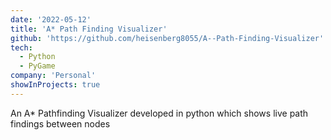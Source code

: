 ```yaml
---
date: '2022-05-12'
title: 'A* Path Finding Visualizer'
github: 'https://github.com/heisenberg8055/A--Path-Finding-Visualizer'
tech:
  - Python
  - PyGame
company: 'Personal'
showInProjects: true
---
```


An A\* Pathfinding Visualizer developed in python which shows live path findings between nodes
